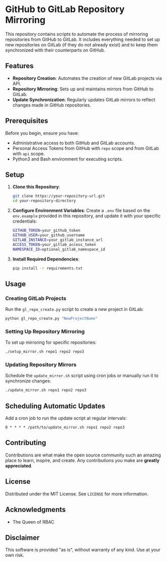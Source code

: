 # GitHub to GitLab Repository Mirroring

This repository contains scripts to automate the process of mirroring repositories from GitHub to GitLab. It includes everything needed to set up new repositories on GitLab (if they do not already exist) and to keep them synchronized with their counterparts on GitHub.

## Features

- **Repository Creation**: Automates the creation of new GitLab projects via API.
- **Repository Mirroring**: Sets up and maintains mirrors from GitHub to GitLab.
- **Update Synchronization**: Regularly updates GitLab mirrors to reflect changes made in GitHub repositories.

## Prerequisites

Before you begin, ensure you have:
- Administrative access to both GitHub and GitLab accounts.
- Personal Access Tokens from GitHub with `repo` scope and from GitLab with `api` scope.
- Python3 and Bash environment for executing scripts.

## Setup

1. **Clone this Repository**:
   ```bash
   git clone https://your-repository-url.git
   cd your-repository-directory
   ```

2. **Configure Environment Variables**:
   Create a `.env` file based on the `env.example` provided in this repository, and update it with your specific credentials:
   ```bash
   GITHUB_TOKEN=your_github_token
   GITHUB_USER=your_github_username
   GITLAB_INSTANCE=your_gitlab_instance_url
   ACCESS_TOKEN=your_gitlab_access_token
   NAMESPACE_ID=optional_gitlab_namespace_id
   ```

3. **Install Required Dependencies**:
   ```bash
   pip install -r requirements.txt
   ```

## Usage

### Creating GitLab Projects

Run the `gl_repo_create.py` script to create a new project in GitLab:

```bash
python gl_repo_create.py "NewProjectName"
```

### Setting Up Repository Mirroring

To set up mirroring for specific repositories:

```bash
./setup_mirror.sh repo1 repo2 repo3
```

### Updating Repository Mirrors

Schedule the `update_mirror.sh` script using cron jobs or manually run it to synchronize changes:

```bash
./update_mirror.sh repo1 repo2 repo3
```

## Scheduling Automatic Updates

Add a cron job to run the update script at regular intervals:

```cron
0 * * * * /path/to/update_mirror.sh repo1 repo2 repo3
```

## Contributing

Contributions are what make the open source community such an amazing place to learn, inspire, and create. Any contributions you make are **greatly appreciated**.

## License

Distributed under the MIT License. See `LICENSE` for more information.

## Acknowledgments

- The Queen of RBAC

## Disclaimer

This software is provided "as is", without warranty of any kind. Use at your own risk.


